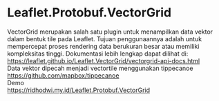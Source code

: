 # Leaflet.Protobuf.VectorGrid
VectorGrid merupakan salah satu plugin untuk menampilkan data vektor dalam bentuk tile pada Leaflet. Tujuan penggunaannya adalah untuk mempercepat proses rendering data berukuran besar atau memiliki kompleksitas tinggi. Dokumentasi lebih lengkap dapat dilihat di:<br/>
https://leaflet.github.io/Leaflet.VectorGrid/vectorgrid-api-docs.html<br/>
Data vektor dipecah menjadi vectortile menggunakan tippecanoe https://github.com/mapbox/tippecanoe<br/>
Demo<br />
https://ridhodwi.my.id/Leaflet.Protobuf.VectorGrid
